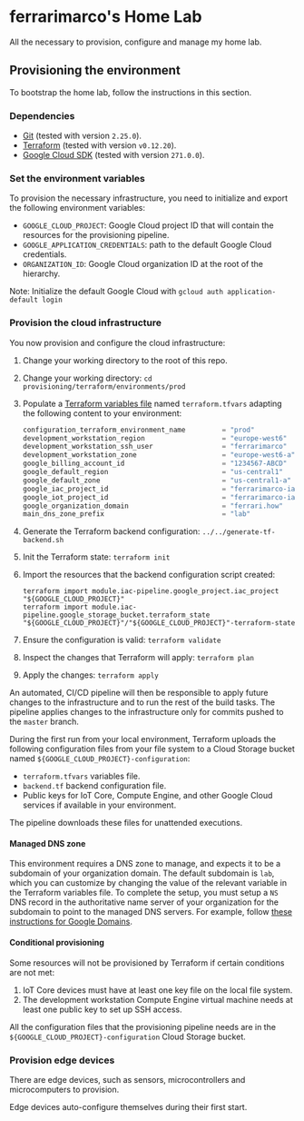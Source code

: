 # ferrarimarco's Home Lab

All the necessary to provision, configure and manage my home lab.

## Provisioning the environment

To bootstrap the home lab, follow the instructions in this section.

### Dependencies

- [Git](https://git-scm.com/) (tested with version `2.25.0`).
- [Terraform](https://www.terraform.io/) (tested with version `v0.12.20`).
- [Google Cloud SDK](https://cloud.google.com/sdk) (tested with version `271.0.0`).

### Set the environment variables

To provision the necessary infrastructure, you need to initialize and export
the following environment variables:

- `GOOGLE_CLOUD_PROJECT`: Google Cloud project ID that will contain the
    resources for the provisioning pipeline.
- `GOOGLE_APPLICATION_CREDENTIALS`: path to the default Google Cloud credentials.
- `ORGANIZATION_ID`: Google Cloud organization ID at the root of the hierarchy.

Note: Initialize the default Google Cloud with `gcloud auth application-default login`

### Provision the cloud infrastructure

You now provision and configure the cloud infrastructure:

1. Change your working directory to the root of this repo.
1. Change your working directory: `cd provisioning/terraform/environments/prod`
1. Populate a
    [Terraform variables file](https://www.terraform.io/docs/configuration/variables.html#assigning-values-to-root-module-variables)
    named `terraform.tfvars` adapting the following content to your environment:

    ```terraform
    configuration_terraform_environment_name         = "prod"
    development_workstation_region                   = "europe-west6"
    development_workstation_ssh_user                 = "ferrarimarco"
    development_workstation_zone                     = "europe-west6-a"
    google_billing_account_id                        = "1234567-ABCD"
    google_default_region                            = "us-central1"
    google_default_zone                              = "us-central1-a"
    google_iac_project_id                            = "ferrarimarco-iac"
    google_iot_project_id                            = "ferrarimarco-iac"
    google_organization_domain                       = "ferrari.how"
    main_dns_zone_prefix                             = "lab"
    ```

1. Generate the Terraform backend configuration: `../../generate-tf-backend.sh`
1. Init the Terraform state: `terraform init`
1. Import the resources that the backend configuration script created:

    ```shell
    terraform import module.iac-pipeline.google_project.iac_project "${GOOGLE_CLOUD_PROJECT}"
    terraform import module.iac-pipeline.google_storage_bucket.terraform_state "${GOOGLE_CLOUD_PROJECT}"/"${GOOGLE_CLOUD_PROJECT}"-terraform-state
    ```

1. Ensure the configuration is valid: `terraform validate`
1. Inspect the changes that Terraform will apply: `terraform plan`
1. Apply the changes: `terraform apply`

An automated, CI/CD pipeline will then be responsible to apply future changes to
the infrastructure and to run the rest of the build tasks. The pipeline applies
changes to the infrastructure only for commits pushed to the `master` branch.

During the first run from your local environment, Terraform uploads the
following configuration files from your file system to a Cloud Storage bucket
named `${GOOGLE_CLOUD_PROJECT}-configuration`:

- `terraform.tfvars` variables file.
- `backend.tf` backend configuration file.
- Public keys for IoT Core, Compute Engine, and other Google Cloud services if
    available in your environment.

The pipeline downloads these files for unattended executions.

#### Managed DNS zone

This environment requires a DNS zone to manage, and expects it to be a subdomain
of your organization domain. The default subdomain is `lab`, which you can
customize by changing the value of the relevant variable in the Terraform
variables file. To complete the setup, you must setup a `NS` DNS record in the
authoritative name server of your organization for the
subdomain to point to the managed DNS servers. For example, follow
[these instructions for Google Domains](https://cloud.google.com/dns/docs/tutorials/create-domain-tutorial#update-nameservers).

#### Conditional provisioning

Some resources will not be provisioned by Terraform if certain conditions are
not met:

1. IoT Core devices must have at least one key file on the local file system.
1. The development workstation Compute Engine virtual machine needs at least one
    public key to set up SSH access.

All the configuration files that the provisioning pipeline needs are in the
`${GOOGLE_CLOUD_PROJECT}-configuration` Cloud Storage bucket.

### Provision edge devices

There are edge devices, such as sensors, microcontrollers and microcomputers to provision.

Edge devices auto-configure themselves during their first start.
